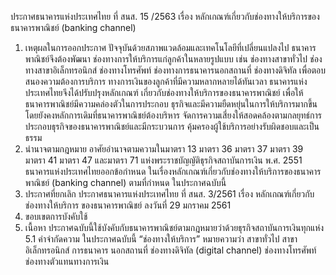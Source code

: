 ประกาศธนาคารแห่งประเทศไทย
ที่ สนส. 15 /2563
เรื่อง หลักเกณฑ์เกี่ยวกับช่องทางให้บริการของธนาคารพาณิชย์ (banking channel)
1. เหตุผลในการออกประกาศ
ปัจจุบันด้วยสภาพแวดล้อมและเทคโนโลยีที่เปลี่ยนแปลงไป ธนาคารพาณิชย์จึงต้องพัฒนา
ช่องทางการให้บริการแก่ลูกค้าในหลายรูปแบบ เช่น ช่องทางสาขาทั่วไป ช่องทางสาขาอิเล็กทรอนิกส์
ช่องทางโทรศัพท์ ช่องทางการธนาคารนอกสถานที่ ช่องทางดิจิทัล เพื่อตอบสนองความต้องการบริการ
ทางการเงินของลูกค้าที่มีความหลากหลายได้ทันเวลา ธนาคารแห่งประเทศไทยจึงได้ปรับปรุงหลักเกณฑ์
เกี่ยวกับช่องทางให้บริการของธนาคารพาณิชย์ เพื่อให้ธนาคารพาณิชย์มีความคล่องตัวในการประกอบ
ธุรกิจและมีความยืดหยุ่นในการให้บริการมากขึ้น โดยยังคงหลักการเดิมที่ธนาคารพาณิชย์ต้องบริหาร
จัดการความเสี่ยงให้สอดคล้องตามกลยุทธ์การประกอบธุรกิจของธนาคารพาณิชย์และมีกระบวนการ
คุ้มครองผู้ใช้บริการอย่างรับผิดชอบและเป็นธรรม
2. นํานาจตามกฎหมาย
อาศัยอำนาจตามความในมาตรา 13 มาตรา 36 มาตรา 37 มาตรา 39 มาตรา 41 มาตรา 47
และมาตรา 71 แห่งพระราชบัญญัติธุรกิจสถาบันการเงิน พ.ศ. 2551 ธนาคารแห่งประเทศไทยออกข้อกำหนด
ในเรื่องหลักเกณฑ์เกี่ยวกับช่องทางให้บริการของธนาคารพาณิชย์ (banking channel) ตามที่กำหนด
ในประกาศฉบับนี้
3. ประกาศที่ยกเลิก
ประกาศธนาคารแห่งประเทศไทย ที่ สนส. 3/2561 เรื่อง หลักเกณฑ์เกี่ยวกับช่องทางให้บริการ
ของธนาคารพาณิชย์ ลงวันที่ 29 มกราคม 2561
4. ขอบเขตการบังคับใช้
5. เนื้อหา
ประกาศฉบับนี้ใช้บังคับกับธนาคารพาณิชย์ตามกฎหมายว่าด้วยธุรกิจสถาบันการเงินทุกแห่ง
5.1 คำจำกัดความ
ในประกาศฉบับนี้
“ช่องทางให้บริการ” หมายความว่า สาขาทั่วไป สาขาอิเล็กทรอนิกส์ การธนาคาร
นอกสถานที่ ช่องทางดิจิทัล (digital channel) ช่องทางโทรศัพท์ ช่องทางตัวแทนทางการเงิน
